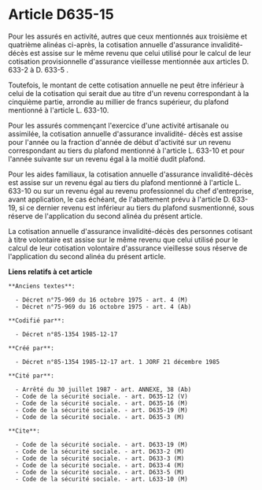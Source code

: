 # Article D635-15

Pour les assurés en activité, autres que ceux mentionnés aux troisième et quatrième alinéas ci-après, la cotisation annuelle
d'assurance invalidité-décès est assise sur le même revenu que celui utilisé pour le calcul de leur cotisation provisionnelle
d'assurance vieillesse mentionnée aux articles D. 633-2 à D. 633-5   . 

Toutefois, le montant de cette cotisation annuelle ne peut être inférieur à celui de la cotisation qui serait due au titre
d'un revenu correspondant à la cinquième partie, arrondie au millier de francs supérieur, du plafond mentionné à l'article L.
633-10. 

Pour les assurés commençant l'exercice d'une activité artisanale ou assimilée, la cotisation annuelle d'assurance invalidité-
décès est assise pour l'année ou la fraction d'année de début d'activité sur un revenu correspondant au tiers du plafond
mentionné à l'article L. 633-10 et pour l'année suivante sur un revenu égal à la moitié dudit plafond. 

Pour les aides familiaux, la cotisation annuelle d'assurance invalidité-décès est assise sur un revenu égal au tiers du
plafond mentionné à l'article L. 633-10 ou sur un revenu égal au revenu professionnel du chef d'entreprise, avant
application, le cas échéant, de l'abattement prévu à l'article D. 633-19, si ce dernier revenu est inférieur au tiers du
plafond susmentionné, sous réserve de l'application du second alinéa du présent article. 

La cotisation annuelle d'assurance invalidité-décès des personnes cotisant à titre volontaire est assise sur le même revenu
que celui utilisé pour le calcul de leur cotisation volontaire d'assurance vieillesse sous réserve de l'application du second
alinéa du présent article.

**Liens relatifs à cet article**

	**Anciens textes**:

	  - Décret n°75-969 du 16 octobre 1975 - art. 4 (M)
	  - Décret n°75-969 du 16 octobre 1975 - art. 4 (Ab)

	**Codifié par**:

	  - Décret n°85-1354 1985-12-17

	**Créé par**:

	  - Décret n°85-1354 1985-12-17 art. 1 JORF 21 décembre 1985

	**Cité par**:

	  - Arrêté du 30 juillet 1987 - art. ANNEXE, 38 (Ab)
	  - Code de la sécurité sociale. - art. D635-12 (V)
	  - Code de la sécurité sociale. - art. D635-16 (M)
	  - Code de la sécurité sociale. - art. D635-19 (M)
	  - Code de la sécurité sociale. - art. D635-3 (M)

	**Cite**:

	  - Code de la sécurité sociale. - art. D633-19 (M)
	  - Code de la sécurité sociale. - art. D633-2 (M)
	  - Code de la sécurité sociale. - art. D633-3 (M)
	  - Code de la sécurité sociale. - art. D633-4 (M)
	  - Code de la sécurité sociale. - art. D633-5 (M)
	  - Code de la sécurité sociale. - art. L633-10 (M)
